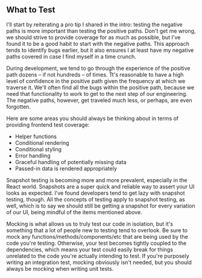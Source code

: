 ## What to Test

I'll start by reiterating a pro tip I shared in the intro: testing the negative paths is more important than testing the positive paths. Don't get me wrong, we should strive to provide coverage for as much as possible, but I've found it to be a good habit to start with the negative paths. This approach tends to identify bugs earlier, but it also ensures I at least have my negative paths covered in case I find myself in a time crunch.

During development, we tend to go through the experience of the positive path dozens – if not hundreds – of times. Tt's reasonable to have a high level of confidence in the positive path given the frequency at which we traverse it. We'll often find all the bugs within the positive path, because we need that functionality to work to get to the next step of our engineering. The negative paths, however, get traveled much less, or perhaps, are even forgotten.

Here are some areas you should always be thinking about in terms of providing frontend test coverage:

* Helper functions
* Conditional rendering
* Conditional styling
* Error handling
* Graceful handling of potentially missing data
* Passed-in data is rendered appropriately

Snapshot testing is becoming more and more prevalent, especially in the React world. Snapshots are a super quick and reliable way to assert your UI looks as expected. I've found developers tend to get lazy with snapshot testing, though. All the concepts of testing apply to snapshot testing, as well, which is to say we should still be getting a snapshot for every variation of our UI, being mindful of the items mentioned above.

Mocking is what allows us to truly test our code in isolation, but it's something that a lot of people new to testing tend to overlook. Be sure to mock any functions/methods/components/etc that are being used by the code you're testing. Otherwise, your test becomes tightly coupled to the dependencies, which means your test could easily break for things unrelated to the code you're actually intending to test. If you're purposely writing an integration test, mocking obviously isn't needed, but you should always be mocking when writing unit tests.
